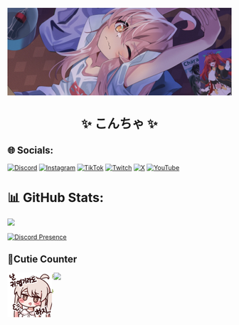 ![Preview](./bg.webp)

<h1 align="center">
 ✨ こんちゃ  ✨
</h1>

## 🌐 Socials:
[![Discord](https://img.shields.io/badge/Discord-%237289DA.svg?logo=discord&logoColor=white)](https://discord.gg/hXrG3jjwWS) [![Instagram](https://img.shields.io/badge/Instagram-%23E4405F.svg?logo=Instagram&logoColor=white)](https://instagram.com/qbekun) [![TikTok](https://img.shields.io/badge/TikTok-%23000000.svg?logo=TikTok&logoColor=white)](https://tiktok.com/@qbekun) [![Twitch](https://img.shields.io/badge/Twitch-%239146FF.svg?logo=Twitch&logoColor=white)](https://twitch.tv/qbekun) [![X](https://img.shields.io/badge/X-black.svg?logo=X&logoColor=white)](https://x.com/qbekun) [![YouTube](https://img.shields.io/badge/YouTube-%23FF0000.svg?logo=YouTube&logoColor=white)](https://youtube.com/@qbekun) 

# 📊 GitHub Stats:
![](https://github-readme-stats.vercel.app/api/top-langs/?username=qbekun&theme=buefy&show_icons=true&hide_border=true&layout=compact)

[![Discord Presence](https://lanyard.cnrad.dev/api/616018262890905611)](https://discord.com/users/616018262890905611)

## **🧋Cutie Counter**
<a href="https://discord.com/users/616018262890905611"><img align="right" width=400 src="https://moe-counter.glitch.me/get/@qbekun?theme=rule34"></a>
<a href="https://github.com/qbekun"><img align="left" width="100" src="./mahiro.png"></a>

```yaml
People who visit my profile :3.

Hehe~ another cutie has been caught.
```
<!-- <br><br><br><br> -->
